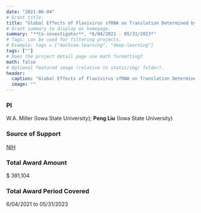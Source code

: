 ```yaml
---
date: "2021-06-04"
# Grant title.
title: "Global Effects of Flavivirus sfRNA on Translation Determined by Ribosome Profiling"
# Grant summary to display on homepage.
summary: "**Co-investigator**, *6/04/2021 - 05/31/2023*"
# Tags: can be used for filtering projects.
# Example: tags = ["machine-learning", "deep-learning"]
tags: [""]
# Does the project detail page use math formatting?
math: false
# Optional featured image (relative to static/img/ folder).
header:
  caption: "Global Effects of Flavivirus sfRNA on Translation Determined by Ribosome Profiling"
  image: ""
---
```



### PI
W.A. Miller (Iowa State University); **Peng Liu** (Iowa State University)

### Source of Support
[NIH](https://www.nih.gov/)

### Total Award Amount
$ 391,104

### Total Award Period Covered
6/04/2021 to 05/31/2023

